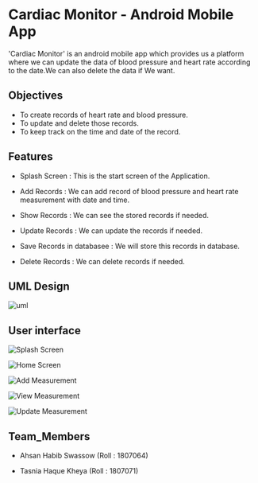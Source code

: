 # Cardiac Monitor - Android Mobile App 


'Cardiac Monitor' is an android mobile app which provides us a platform where we can update the data of blood pressure and heart rate according to the date.We can also delete the data if We want. 

## Objectives

 - To create records of heart rate and blood pressure.
 - To  update and delete those records.
 - To keep track on the time and date of the record.


## Features

- Splash Screen :  This is the start screen of the Application.

-  Add Records :  We can add record of blood pressure and heart rate measurement with date and time.

- Show Records : We can see the stored records if needed.

- Update Records : We can update the records if needed.
- Save Records in databasee : We will store this records in database.
- Delete Records : We can delete records if needed.

## UML Design
![uml](https://user-images.githubusercontent.com/94036006/176924001-415b1ca9-ac19-42f4-baa7-6dfea70f63e2.png)

## User interface

![Splash Screen](https://user-images.githubusercontent.com/62297833/176924327-be918770-3c63-463a-86e7-50454bdefcb6.png)

![Home Screen](https://user-images.githubusercontent.com/62297833/176924377-f9b8a7a7-7ae8-4a2c-bf0b-fb070b7a3647.png)

![Add Measurement](https://user-images.githubusercontent.com/62297833/176924500-3bc9b65b-a7f8-41c9-8cd9-7b30df4b0861.png)

![View Measurement](https://user-images.githubusercontent.com/62297833/176924554-4dd184cc-93be-49c3-a9a2-69c8c2dcf480.png)

![Update Measurement](https://user-images.githubusercontent.com/62297833/176924581-df01251a-f952-44b2-ade4-d698e02b9ed5.png)

## Team_Members

- Ahsan Habib Swassow (Roll : 1807064)

- Tasnia Haque Kheya (Roll : 1807071)


